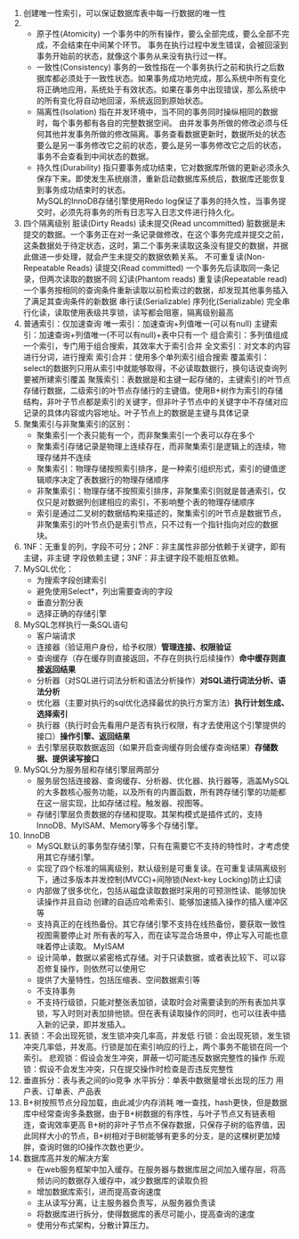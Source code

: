 1. 创建唯一性索引，可以保证数据库表中每一行数据的唯一性
2. - 原子性(Atomicity)
   一个事务中的所有操作，要么全部完成，要么全部不完成，不会结束在中间某个环节。
   事务在执行过程中发生错误，会被回滚到事务开始前的状态，就像这个事务从来没有执行过一样。
   - 一致性(Consistency)
   事务的一致性指在一个事务执行之前和执行之后数据库都必须处于一致性状态。如果事务成功地完成，那么系统中所有变化将正确地应用，系统处于有效状态。如果在事务中出现错误，那么系统中的所有变化将自动地回滚，系统返回到原始状态。
   - 隔离性(Isolation)
   指在并发环境中，当不同的事务同时操纵相同的数据时，每个事务都有各自的完整数据空间。
   由并发事务所做的修改必须与任何其他并发事务所做的修改隔离。事务查看数据更新时，数据所处的状态要么是另一事务修改它之前的状态，要么是另一事务修改它之后的状态，事务不会查看到中间状态的数据。
   - 持久性(Durability)
   指只要事务成功结束，它对数据库所做的更新必须永久保存下来。即使发生系统崩溃，重新启动数据库系统后，数据库还能恢复到事务成功结束时的状态。  
   MySQL的InnoDB存储引擎使用Redo log保证了事务的持久性，当事务提交时，必须先将事务的所有日志写入日志文件进行持久化。
3. 四个隔离级别
   脏读(Dirty Reads) 读未提交(Read uncommitted)
   脏数据是未提交的数据。一个事务正在对一条记录做修改，在这个事务完成并提交之前，这条数据处于待定状态，这时，第二个事务来读取这条没有提交的数据，并据此做进一步处理，就会产生未提交的数据依赖关系。
   不可重复读(Non-Repeatable Reads) 读提交(Read committed)
   一个事务先后读取同一条记录，但两次读取的数据不同
   幻读(Phantom reads) 重复读(Repeatable read)
   一个事务按相同的查询条件重新读取以前检索过的数据，却发现其他事务插入了满足其查询条件的新数据
   串行读(Serializable) 序列化(Serializable)
   完全串行化读，读取使用表级共享锁，读写都会阻塞，隔离级别最高
4. 普通索引：仅加速查询
   唯一索引：加速查询+列值唯一(可以有null)
   主键索引：加速查询+列值唯一(不可以有null)+表中只有一个
   组合索引：多列值组成一个索引，专门用于组合搜索，其效率大于索引合并
   全文索引：对文本的内容进行分词，进行搜索
   索引合并：使用多个单列索引组合搜索
   覆盖索引：select的数据列只用从索引中就能够取得，不必读取数据行，换句话说查询列要被所建索引覆盖
   聚簇索引：表数据是和主键一起存储的，主键索引的叶节点存储行数据，二级索引的叶节点存储行的主键值。使用B+树作为索引的存储结构，非叶子节点都是索引的关键字，但非叶子节点中的关键字中不存储对应记录的具体内容或内容地址。叶子节点上的数据是主键与具体记录
5. 聚集索引与非聚集索引的区别：
   - 聚集索引一个表只能有一个，而非聚集索引一个表可以存在多个
   - 聚集索引存储记录是物理上连续存在，而非聚集索引是逻辑上的连续，物理存储并不连续
   - 聚集索引：物理存储按照索引排序，是一种索引组织形式，索引的键值逻辑顺序决定了表数据行的物理存储顺序
   - 非聚集索引：物理存储不按照索引排序，非聚集索引则就是普通索引，仅仅只是对数据列创建相应的索引，不影响整个表的物理存储顺序
   - 索引是通过二叉树的数据结构来描述的，聚集索引的叶节点是数据节点，非聚集索引的叶节点仍是索引节点，只不过有一个指针指向对应的数据块。
6. 1NF：无重复的列，字段不可分；2NF：非主属性非部分依赖于关键字，即有主键，非主键
   字段依赖主键；3NF：非主键字段不能相互依赖。
7. MySQL优化：
   - 为搜索字段创建索引
   - 避免使用Select*，列出需要查询的字段
   - 垂直分割分表
   - 选择正确的存储引擎
8. MySQL怎样执行一条SQL语句
   - 客户端请求
   - 连接器（验证用户身份，给予权限）**管理连接、权限验证**
   - 查询缓存（存在缓存则直接返回，不存在则执行后续操作）**命中缓存则直接返回结果**
   - 分析器（对SQL进行词法分析和语法分析操作）**对SQL进行词法分析、语法分析**
   - 优化器（主要对执行的sql优化选择最优的执行方案方法）**执行计划生成、选择索引**
   - 执行器（执行时会先看用户是否有执行权限，有才去使用这个引擎提供的接口）**操作引擎、返回结果**
   - 去引擎层获取数据返回（如果开启查询缓存则会缓存查询结果）**存储数据、提供读写接口**
9. MySQL分为服务层和存储引擎层两部分
    - 服务层包括连接器、查询缓存、分析器、优化器、执行器等，涵盖MySQL的大多数核心服务功能，以及所有的内置函数，所有跨存储引擎的功能都在这一层实现，比如存储过程。触发器、视图等。
    - 存储引擎层负责数据的存储和提取。其架构模式是插件式的，支持InnoDB、MyISAM、Memory等多个存储引擎。
10. InnoDB
    - MySQL默认的事务型存储引擎，只有在需要它不支持的特性时，才考虑使用其它存储引擎。
    - 实现了四个标准的隔离级别，默认级别是可重复读。在可重复读隔离级别下，通过多版本并发控制(MVCC)+间隙锁(Next-key Locking)防止幻读
    - 内部做了很多优化，包括从磁盘读取数据时采用的可预测性读、能够加快读操作并且自动
    创建的自适应哈希索引、能够加速插入操作的插入缓冲区等
    - 支持真正的在线热备份。其它存储引擎不支持在线热备份，要获取一致性视图需要停止对
    所有表的写入，而在读写混合场景中，停止写入可能也意味着停止读取。
    MyISAM
    - 设计简单，数据以紧密格式存储。对于只读数据，或者表比较下、可以容忍修复操作，则依然可以使用它
    - 提供了大量特性，包括压缩表、空间数据索引等
    - 不支持事务
    - 不支持行级锁，只能对整张表加锁，读取时会对需要读到的所有表加共享锁，写入时则对表加排他锁。但在表有读取操作的同时，也可以往表中插入新的记录，即并发插入。
11. 表锁：不会出现死锁，发生锁冲突几率高，并发低
    行锁：会出现死锁，发生锁冲突几率低，并发高。行锁是加在索引响应的行上，两个事务不能锁在同一个索引。
    悲观锁：假设会发生冲突，屏蔽一切可能违反数据完整性的操作
    乐观锁：假设不会发生冲突，只在提交操作时检查是否违反完整性
12. 垂直拆分：表与表之间的io竞争
    水平拆分：单表中数据量增长出现的压力
    用户表、订单表、产品表
13. B+树按照节点分段加载，由此减少内存消耗
    唯一查找，hash更快，但是数据库中经常查询多条数据，由于B+树数据的有序性，与叶子节点又有链表相连，查询效率更高
    B+树的非叶子节点不保存数据，只保存子树的临界值，因此同样大小的节点，B+树相对于B树能够有更多的分支，是的这棵树更加矮胖，查询时做的IO操作次数也更少。
14. 数据库高并发的解决方案
    - 在web服务框架中加入缓存。在服务器与数据库层之间加入缓存层，将高频访问的数据存入缓存中，减少数据库的读取负担
    - 增加数据库索引，进而提高查询速度
    - 主从读写分离，让主服务器负责写，从服务器负责读
    - 将数据库进行拆分，使得数据库的表尽可能小，提高查询的速度
    - 使用分布式架构，分散计算压力。